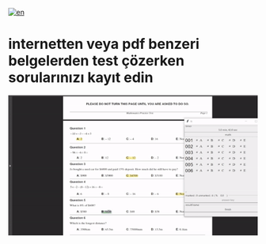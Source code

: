 [![en](https://img.shields.io/badge/lang-en-green.svg)](https://github.com/mustafa91-py/like-as-coding-paper/blob/master/readme.md)

# internetten veya pdf benzeri belgelerden test çözerken sorularınızı kayıt edin

![alt text](https://github.com/mustafa91-py/like-as-coding-paper/blob/master/gifs/gif2.gif)